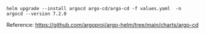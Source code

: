 ```
helm upgrade --install argocd argo-cd/argo-cd -f values.yaml  -n argocd --version 7.2.0
```


Reference: https://github.com/argoproj/argo-helm/tree/main/charts/argo-cd
